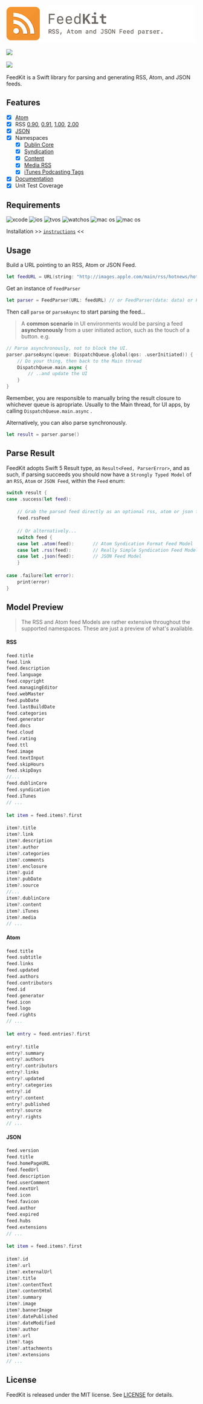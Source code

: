 ![FeedKit](/FeedKit.png?raw=true)

[![](https://img.shields.io/endpoint?url=https%3A%2F%2Fswiftpackageindex.com%2Fapi%2Fpackages%2Fnmdias%2FFeedKit%2Fbadge%3Ftype%3Dswift-versions)](https://swiftpackageindex.com/nmdias/FeedKit)

[![](https://img.shields.io/endpoint?url=https%3A%2F%2Fswiftpackageindex.com%2Fapi%2Fpackages%2Fnmdias%2FFeedKit%2Fbadge%3Ftype%3Dplatforms)](https://swiftpackageindex.com/nmdias/FeedKit)

FeedKit is a Swift library for parsing and generating RSS, Atom, and JSON feeds.

## Features

- [x] [Atom](https://tools.ietf.org/html/rfc4287)
- [x] RSS [0.90](http://www.rssboard.org/rss-0-9-0), [0.91](http://www.rssboard.org/rss-0-9-1), [1.00](http://web.resource.org/rss/1.0/spec), [2.00](http://cyber.law.harvard.edu/rss/rss.html)
- [x] [JSON](https://jsonfeed.org/version/1)
- [x] Namespaces
  - [x] [Dublin Core](http://web.resource.org/rss/1.0/modules/dc/)
  - [x] [Syndication](http://web.resource.org/rss/1.0/modules/syndication/)
  - [x] [Content](http://web.resource.org/rss/1.0/modules/content/)
  - [x] [Media RSS](http://www.rssboard.org/media-rss)
  - [x] [iTunes Podcasting Tags](https://help.apple.com/itc/podcasts_connect/#/itcb54353390)
- [x] [Documentation](http://cocoadocs.org/docsets/FeedKit)
- [x] Unit Test Coverage

## Requirements

![xcode](https://img.shields.io/badge/xcode-11-lightgrey.svg)
![ios](https://img.shields.io/badge/ios-10-lightgrey.svg)
![tvos](https://img.shields.io/badge/tvos-10-lightgrey.svg)
![watchos](https://img.shields.io/badge/watchos-3-lightgrey.svg)
![mac os](https://img.shields.io/badge/mac%20os-10.12-lightgrey.svg)
![mac os](https://img.shields.io/badge/ubuntu-16.04-lightgrey.svg)

Installation >> [`instructions`](https://github.com/nmdias/FeedKit/blob/master/INSTALL.md) <<

## Usage

Build a URL pointing to an RSS, Atom or JSON Feed.

```swift
let feedURL = URL(string: "http://images.apple.com/main/rss/hotnews/hotnews.rss")!
```

Get an instance of `FeedParser`

```swift
let parser = FeedParser(URL: feedURL) // or FeedParser(data: data) or FeedParser(xmlStream: stream)
```

Then call `parse` or `parseAsync` to start parsing the feed...

> A **common scenario** in UI environments would be parsing a feed **asynchronously** from a user initiated action, such as the touch of a button. e.g.

```swift
// Parse asynchronously, not to block the UI.
parser.parseAsync(queue: DispatchQueue.global(qos: .userInitiated)) { (result) in
    // Do your thing, then back to the Main thread
    DispatchQueue.main.async {
        // ..and update the UI
    }
}
```

Remember, you are responsible to manually bring the result closure to whichever queue is apropriate. Usually to the Main thread, for UI apps, by calling `DispatchQueue.main.async` .

Alternatively, you can also parse synchronously.

```swift
let result = parser.parse()
```

## Parse Result

FeedKit adopts Swift 5 Result type, as `Result<Feed, ParserError>`, and as such, if parsing succeeds you should now have a `Strongly Typed Model` of an `RSS`, `Atom` or `JSON Feed`, within the `Feed` enum:

```swift
switch result {
case .success(let feed):

    // Grab the parsed feed directly as an optional rss, atom or json feed object
    feed.rssFeed

    // Or alternatively...
    switch feed {
    case let .atom(feed):       // Atom Syndication Format Feed Model
    case let .rss(feed):        // Really Simple Syndication Feed Model
    case let .json(feed):       // JSON Feed Model
    }

case .failure(let error):
    print(error)
}
```

## Model Preview

> The RSS and Atom feed Models are rather extensive throughout the supported namespaces. These are just a preview of what's available.

#### RSS

```swift
feed.title
feed.link
feed.description
feed.language
feed.copyright
feed.managingEditor
feed.webMaster
feed.pubDate
feed.lastBuildDate
feed.categories
feed.generator
feed.docs
feed.cloud
feed.rating
feed.ttl
feed.image
feed.textInput
feed.skipHours
feed.skipDays
//...
feed.dublinCore
feed.syndication
feed.iTunes
// ...

let item = feed.items?.first

item?.title
item?.link
item?.description
item?.author
item?.categories
item?.comments
item?.enclosure
item?.guid
item?.pubDate
item?.source
//...
item?.dublinCore
item?.content
item?.iTunes
item?.media
// ...
```

#### Atom

```swift
feed.title
feed.subtitle
feed.links
feed.updated
feed.authors
feed.contributors
feed.id
feed.generator
feed.icon
feed.logo
feed.rights
// ...

let entry = feed.entries?.first

entry?.title
entry?.summary
entry?.authors
entry?.contributors
entry?.links
entry?.updated
entry?.categories
entry?.id
entry?.content
entry?.published
entry?.source
entry?.rights
// ...
```

#### JSON

```swift
feed.version
feed.title
feed.homePageURL
feed.feedUrl
feed.description
feed.userComment
feed.nextUrl
feed.icon
feed.favicon
feed.author
feed.expired
feed.hubs
feed.extensions
// ...

let item = feed.items?.first

item?.id
item?.url
item?.externalUrl
item?.title
item?.contentText
item?.contentHtml
item?.summary
item?.image
item?.bannerImage
item?.datePublished
item?.dateModified
item?.author
item?.url
item?.tags
item?.attachments
item?.extensions
// ...
```

## License

FeedKit is released under the MIT license. See [LICENSE](https://github.com/nmdias/FeedKit/blob/master/LICENSE) for details.
